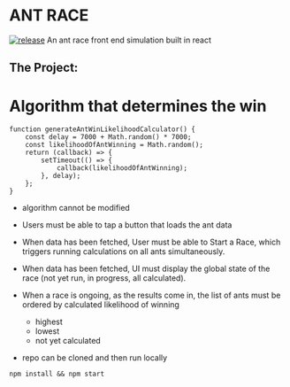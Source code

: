 # ANT RACE 
[![release](https://img.shields.io/badge/release-v0.1-red.svg?style=flat-square)]()
An ant race front end simulation built in react 

The Project:
-----------
# Algorithm that determines the win
```
function generateAntWinLikelihoodCalculator() {
    const delay = 7000 + Math.random() * 7000;
    const likelihoodOfAntWinning = Math.random();
    return (callback) => {
        setTimeout(() => {
            callback(likelihoodOfAntWinning);
        }, delay);
    };
}
```
- algorithm cannot be modified

- Users must be able to tap a button that loads the ant data 
- When data has been fetched, User must be able to Start a Race, which triggers running calculations on all ants simultaneously.
- When data has been fetched, UI must display the global state of the race (not yet run, in progress, all calculated).

- When a race is ongoing, as the results come in, the list of ants must be ordered by calculated likelihood of winning
    - highest
    - lowest
    - not yet calculated
- repo can be cloned and then run locally
```
npm install && npm start 
```